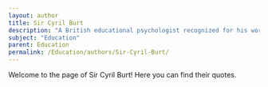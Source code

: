 ```yaml
---
layout: author
title: Sir Cyril Burt
description: "A British educational psychologist recognized for his work in educational research and testing, particularly in the areas of intelligence and its implications for education."
subject: "Education"
parent: Education
permalink: /Education/authors/Sir-Cyril-Burt/
---
```


Welcome to the page of Sir Cyril Burt! Here you can find their quotes.
